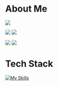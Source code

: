 # About Me
![](http://github-profile-summary-cards.vercel.app/api/cards/profile-details?username=kaiyuskis&theme=github_dark)

![](http://github-profile-summary-cards.vercel.app/api/cards/repos-per-language?username=kaiyuskis&theme=github_dark)
![](http://github-profile-summary-cards.vercel.app/api/cards/most-commit-language?username=kaiyuskis&theme=github_dark)

![](http://github-profile-summary-cards.vercel.app/api/cards/stats?username=kaiyuskis&theme=github_dark)
![](http://github-profile-summary-cards.vercel.app/api/cards/productive-time?username=kaiyuskis&theme=github_dark&utcOffset=8)

# Tech Stack
[![My Skills](https://skillicons.dev/icons?i=py,tensorflow,docker,discord,twitter,instagram,ps,pr,windows,apple)](https://skillicons.dev)

